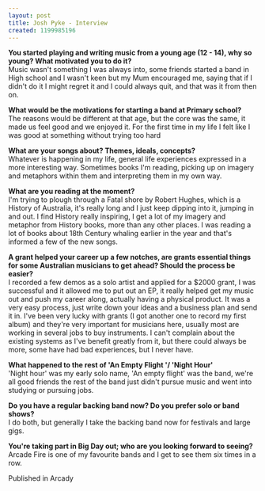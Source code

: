 ```yaml
---
layout: post
title: Josh Pyke - Interview
created: 1199985196
---
```



<b>You started playing and writing music from a young age (12 - 14), why so young? What motivated you to do it? </b><br />Music wasn&#39;t something I was always into, some friends started a band in High school and I wasn&#39;t keen but my Mum encouraged me, saying that if I didn&#39;t do it I might regret it and I could always quit, and that was it from then on.

<b>What would be the motivations for starting a band at Primary school? </b><br />The reasons would be different at that age, but the core was the same, it made us feel good and we enjoyed it. For the first time in my life I felt like I was good at something without trying too hard

<b>What are your songs about? Themes, ideals, concepts? </b><br />Whatever is happening in my life, general life experiences expressed in a more interesting way. Sometimes books I&#39;m reading, picking up on imagery and metaphors within them and interpreting them in my own way.

<b>What are you reading at the moment? </b><br />I&#39;m trying to plough through a Fatal shore by Robert Hughes, which is a History of Australia, it&#39;s really long and I just keep dipping into it, jumping in and out. I find History really inspiring, I get a lot of my imagery and metaphor from History books, more than any other places. I was reading a lot of books about 18th Century whaling earlier in the year and that&#39;s informed a few of the new songs.

<b>A grant helped your career up a few notches, are grants essential things for some Australian musicians to get ahead? Should the process be easier? </b><br />I recorded a few demos as a solo artist and applied for a $2000 grant, I was successful and it allowed me to put out an EP, it really helped get my music out and push my career along, actually having a physical product. It was a very easy process, just write down your ideas and a business plan and send it in. I&#39;ve been very lucky with grants (I got another one to record my first album) and they&#39;re very important for musicians here, usually most are working in several jobs to buy instruments. I can&#39;t complain about the existing systems as I&#39;ve benefit greatly from it, but there could always be more, some have had bad experiences, but I never have.

<b>What happened to the rest of &#39;An Empty Flight &#39;/ &#39;Night Hour&#39;</b><br />&#39;Night hour&#39; was my early solo name, &#39;An empty flight&#39; was the band, we&#39;re all good friends the rest of the band just didn&#39;t pursue music and went into studying or pursuing jobs.

<b>Do you have a regular backing band now? Do you prefer solo or band shows? </b><br />I do both, but generally I take the backing band now for festivals and large gigs.

<b>You&#39;re taking part in Big Day out; who are you looking forward to seeing? </b><br />Arcade Fire is one of my favourite bands and I get to see them six times in a row.<br />

Published in Arcady
